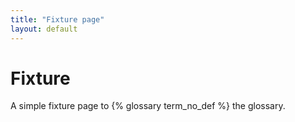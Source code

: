 ```yaml
---
title: "Fixture page"
layout: default
---
```


# Fixture

A simple fixture page to {% glossary term_no_def %} the glossary.
